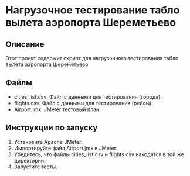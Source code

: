 # Нагрузочное тестирование табло вылета аэропорта Шереметьево

## Описание
Этот проект содержит скрипт для нагрузочного тестирования табло вылета аэропорта Шереметьево.

## Файлы
- cities_list.csv: Файл с данными для тестирования (города).
- flights.csv: Файл с данными для тестирования (рейсы).
- Airport.jmx: JMeter тестовый план.

## Инструкции по запуску
1. Установите Apache JMeter.
2. Импортируйте файл Airport.jmx в JMeter.
3. Убедитесь, что файлы cities_list.csv и flights.csv находятся в той же директории.
4. Запустите тесты.
